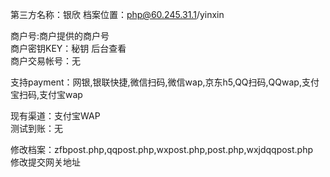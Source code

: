 第三方名称：银欣 
档案位置：php@60.245.31.1/yinxin 
 
商户号:商户提供的商户号  
商户密钥KEY：秘钥 后台查看  
商户交易帐号：无  
 
支持payment：网银,银联快捷,微信扫码,微信wap,京东h5,QQ扫码,QQwap,支付宝扫码,支付宝wap  
 
现有渠道：支付宝WAP  
测试到账：无  
  
修改档案：zfbpost.php,qqpost.php,wxpost.php,post.php,wxjdqqpost.php  
修改提交网关地址
 

